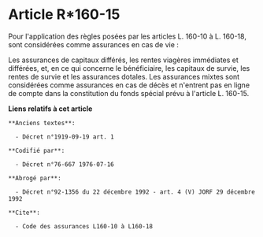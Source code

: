 # Article R*160-15

Pour l'application des règles posées par les articles L. 160-10 à L. 160-18, sont considérées comme assurances en cas de
vie :

Les assurances de capitaux différés, les rentes viagères immédiates et différées, et, en ce qui concerne le bénéficiaire, les
capitaux de survie, les rentes de survie et les assurances dotales.    Les assurances mixtes sont considérées comme
assurances en cas de décès et n'entrent pas en ligne de compte dans la constitution du fonds spécial prévu à l'article L.
160-15.

**Liens relatifs à cet article**

	**Anciens textes**:

	  - Décret n°1919-09-19 art. 1

	**Codifié par**:

	  - Décret n°76-667 1976-07-16

	**Abrogé par**:

	  - Décret n°92-1356 du 22 décembre 1992 - art. 4 (V) JORF 29 décembre 1992

	**Cite**:

	  - Code des assurances L160-10 à L160-18
